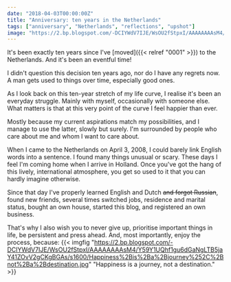 ```yaml
---
date: "2018-04-03T00:00:00Z"
title: "Anniversary: ten years in the Netherlands"
tags: ["anniversary", "Netherlands", "reflections", "upshot"]
image: "https://2.bp.blogspot.com/-DCIYWdV7IJE/WsOU2fStpxI/AAAAAAAAsM4/Y59Y1UQhf1gu6dGaNgLTB5jaY41ZOvV2gCKgBGAs/s1600/Happiness%2Bis%2Ba%2Bjourney%252C%2Bnot%2Ba%2Bdestination.jpg"
---
```


It's been exactly ten years since I've [moved]({{< relref "0001" >}}) to the Netherlands. And it's been an eventful time!

<!--more-->

I didn't question this decision ten years ago, nor do I have any regrets now. A man gets used to things over time, especially good ones.

As I look back on this ten-year stretch of my life curve, I realise it's been an everyday struggle. Mainly with myself, occasionally with someone else. What matters is that at this very point of the curve I feel happier than ever.

Mostly because my current aspirations match my possibilities, and I manage to use the latter, slowly but surely. I'm surrounded by people who care about me and whom I want to care about.

When I came to the Netherlands on April 3, 2008, I could barely link English words into a sentence. I found many things unusual or scary. These days I feel I'm coming home when I arrive in Holland. Once you've got the hang of this lively, international atmosphere, you get so used to it that you can hardly imagine otherwise.

Since that day I've properly learned English and Dutch ~~and forgot Russian~~, found new friends, several times switched jobs, residence and marital status, bought an own house, started this blog, and registered an own business.

That's why I also wish you to never give up, prioritise important things in life, be persistent and press ahead. And, most importantly, enjoy the process, because:
{{< imgfig "https://2.bp.blogspot.com/-DCIYWdV7IJE/WsOU2fStpxI/AAAAAAAAsM4/Y59Y1UQhf1gu6dGaNgLTB5jaY41ZOvV2gCKgBGAs/s1600/Happiness%2Bis%2Ba%2Bjourney%252C%2Bnot%2Ba%2Bdestination.jpg" "Happiness is a journey, not a destination." >}}
